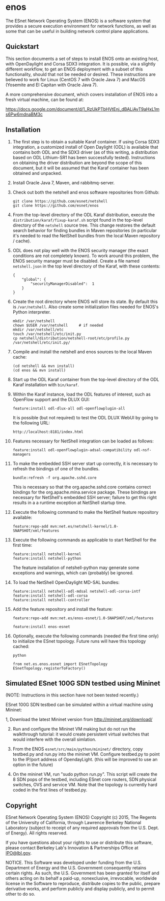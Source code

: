 enos
====

The ESnet Network Operating System (ENOS) is a software system that provides a secure execution environment 
for network functions, as well as some that can be useful in building network control plane applications.
  
Quickstart
----------

This section documents a set of steps to install ENOS onto an existing host, with OpenDaylight and Corsa SDX3
integration.  It is possible, via a slightly different workflow, to get an ENOS deployment with a subset of this functionality,
should that not be needed or desired.  These instructions are believed to work for 
Linux (CentOS 7 with Oracle Java 7) and MacOS (Yosemite and El Capitan with Oracle Java 7).

A more comprehensive document, which covers installation of ENOS into a fresh virtual machine, can be found at:

https://docs.google.com/document/d/1_RzUkPTbHVtEnj_dBALiAvT9aHxL1ms6Pw6mdnaBM3c

Installation
------------

1.  The first step is to obtain a suitable Karaf container.  If using Corsa SDX3 integration, a
    customized install of Open Daylight (ODL) is available that contains both ODL and the SDX3 driver (as
    of this writing, a distribution based on ODL Lithium-SR1 has been successfully tested).
    Instructions on obtaining the driver distribution are beyond the scope of this document, but it will 
    be assumed that the Karaf container has been obtained and unpacked.

2.  Install Oracle Java 7, Maven, and rabbitmq-server.  

3.  Check out both the netshell and enos software repositories from Github:

        git clone https://github.com/esnet/netshell
        git clone https://github.com/esnet/enos
        
4.  From the top-level directory of the ODL Karaf distribution, execute the ```distribution/karaf/fixup-karaf.sh```
    script found in the top-level directory of the ```netshell``` source tree.
    This change restores the default search behavior for finding bundles in Maven
    repositories (in particular it's needed to read the NetShell bundles from the local Maven
    repository / cache).
    
5.  ODL does not play well with the ENOS security manager (the exact conditions
    are not completely known).  To work around this problem, the ENOS security manager must be disabled.
    Create a file named ```netshell.json``` in the top level directory of the Karaf, with these contents:
    
        {
            "global": {
        	    "securityManagerDisabled":	1
            }
        }

6.  Create the root directory where ENOS will store its state.  By default this is ```/var/netshell```.
    Also create some initialization files needed for ENOS's Python interpreter.
    
        mkdir /var/netshell
        chown $USER /var/netshell     # if needed
        mkdir /var/netshell/etc
        touch /var/netshell/etc/init.py
        cp netshell/distribution/netshell-root/etc/profile.py /var/netshell/etc/init.py/

7.  Compile and install the netshell and enos sources to the local Maven cache:

        (cd netshell && mvn install)
        (cd enos && mvn install)
        
8.  Start up the ODL Karaf container from the top-level directory of the ODL Karaf installation with ```bin/karaf```.

9.  Within the Karaf instance, load the ODL features of interest, such as OpenFlow support and the
    DLUX GUI:
    
        feature:install odl-dlux-all odl-openflowplugin-all
            
    It is possible (but not required) to test the ODL DLUX WebUI by going to the following URL:
    
        http://localhost:8181/index.html

10. Features necessary for NetShell integration can be loaded as follows:
    
        feature:install odl-openflowplugin-adsal-compatibility odl-nsf-managers

11. To make the embedded SSH server start up correctly, it is necessary to refresh the bindings of one
    of the bundles.

        bundle:refresh -f org.apache.sshd.core

    This is necessary so that the org.apache.sshd.core contains correct bindings for
    the org.apache.mina.service package.  These bindings are necessary for NetShell's embedded SSH
    server; failure to get this right results in a a runtime exception at NetShell startup time.

12. Execute the following command to make the NetShell feature repository available:

        feature:repo-add mvn:net.es/netshell-kernel/1.0-SNAPSHOT/xml/features

13. Execute the following commands as applicable to start NetShell for the first time:

        feature:install netshell-kernel
        feature:install netshell-python
        
    The feature installation of netshell-python may generate some exceptions and warnings, which
    can (probably) be ignored.
    
14. To load the NetShell OpenDaylight MD-SAL bundles:

        feature:install netshell-odl-mdsal netshell-odl-corsa-intf
        feature:install netshell-odl-corsa
        feature:install netshell-controller

15. Add the feature repository and install the feature:

        feature:repo-add mvn:net.es/enos-esnet/1.0-SNAPSHOT/xml/features

        feature:install enos-esnet

16. Optionally, execute the following commands (needed the first time only) to initialize the ESnet topology.
    Future runs will have this topology cached:

        python

        from net.es.enos.esnet import ESnetTopology
        ESnetTopology.registerToFactory()


Simulated ESnet 100G SDN testbed using Mininet
----------------------------------------------

(NOTE:  Instructions in this section have not been tested recently.)

ESnet 100G SDN testbed can be simulated within a virtual machine using Mininet:

1, Download the latest Mininet version from http://mininet.org/download/ 

2. Run and configure the Mininet VM making but do not run the walkthrough tutorial: it would create persistent virtual switches
   that would interfere with the overall simlation. 

3. From the ENOS ```esnet/src/main/python/mininet/``` directory, copy testbed.py and run.py into the mininet VM.
   Configure testbed.py to point to the IP/port address of OpendayLight. (this will be improved to use an option in the future)

4. On the mininet VM, run "sudo python run.py". This script will create the 8 SDN pops of the testbed, including ESnet core routers, 
   SDN physical switches, OVS and service VM.  Note that the topology is currently hard
   coded in the first lines of testbed.py.

Copyright
---------

ESnet Network Operating System (ENOS) Copyright (c) 2015, The Regents
of the University of California, through Lawrence Berkeley National
Laboratory (subject to receipt of any required approvals from the
U.S. Dept. of Energy).  All rights reserved.

If you have questions about your rights to use or distribute this
software, please contact Berkeley Lab's Innovation & Partnerships
Office at IPO@lbl.gov.

NOTICE.  This Software was developed under funding from the
U.S. Department of Energy and the U.S. Government consequently retains
certain rights. As such, the U.S. Government has been granted for
itself and others acting on its behalf a paid-up, nonexclusive,
irrevocable, worldwide license in the Software to reproduce,
distribute copies to the public, prepare derivative works, and perform
publicly and display publicly, and to permit other to do so.

